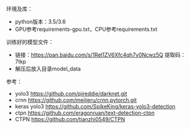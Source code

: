 环境及库：
- python版本：3.5/3.6
- GPU参考requirements-gpu.txt，CPU参考requirements.txt

训练好的模型文件：
- 链接：https://pan.baidu.com/s/1Rel1ZV6Xfc4qh7v0Ncwz5Q 提取码：7tkp 
- 解压后放入目录model_data

参考：
- yolo3 https://github.com/pjreddie/darknet.git
- crnn https://github.com/meijieru/crnn.pytorch.git   
- keras yolo3 https://github.com/SpikeKing/keras-yolo3-detection   
- ctpn https://github.com/eragonruan/text-detection-ctpn
- CTPN https://github.com/tianzhi0549/CTPN